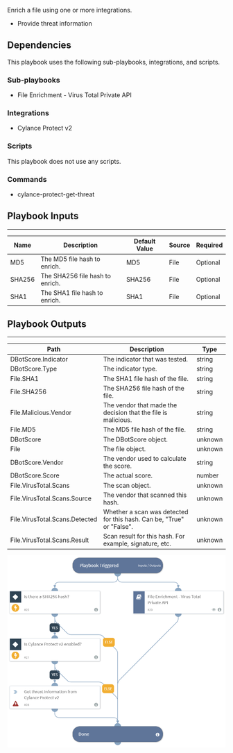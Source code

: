 Enrich a file using one or more integrations.

- Provide threat information

## Dependencies
This playbook uses the following sub-playbooks, integrations, and scripts.

### Sub-playbooks
* File Enrichment - Virus Total Private API

### Integrations
* Cylance Protect v2

### Scripts
This playbook does not use any scripts.

### Commands
* cylance-protect-get-threat

## Playbook Inputs
---

| **Name** | **Description** | **Default Value** | **Source** | **Required** |
| --- | --- | --- | --- | --- |
| MD5 | The MD5 file hash to enrich. | MD5 | File | Optional |
| SHA256 | The SHA256 file hash to enrich. | SHA256 | File | Optional |
| SHA1 | The SHA1 file hash to enrich. | SHA1 | File | Optional |

## Playbook Outputs
---

| **Path** | **Description** | **Type** |
| --- | --- | --- |
| DBotScore.Indicator | The indicator that was tested. | string |
| DBotScore.Type | The indicator type. | string |
| File.SHA1 | The SHA1 file hash of the file. | string |
| File.SHA256 | The SHA256 file hash of the file. | string |
| File.Malicious.Vendor | The vendor that made the decision that the file is malicious. | string |
| File.MD5 | The MD5 file hash of the file. | string |
| DBotScore | The DBotScore object. | unknown |
| File | The file object. | unknown |
| DBotScore.Vendor | The vendor used to calculate the score. | string |
| DBotScore.Score | The actual score. | number |
| File.VirusTotal.Scans | The scan object. | unknown |
| File.VirusTotal.Scans.Source | The vendor that scanned this hash. | unknown |
| File.VirusTotal.Scans.Detected | Whether a scan was detected for this hash. Can be, "True" or "False". | unknown |
| File.VirusTotal.Scans.Result | Scan result for this hash. For example, signature, etc. | unknown |

![File_Enrichment_Generic_v2](https://github.com/ElazarK/content-docs/blob/master/images/playbooks/File_Enrichment_Generic_v2.png)
